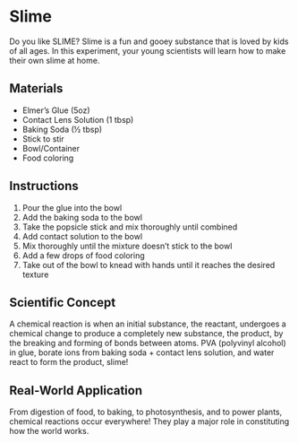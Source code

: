 # Slime
Do you like SLIME? Slime is a fun and gooey substance that is loved by kids of all ages. In this experiment, your young scientists will learn how to make their own slime at home.

## Materials
* Elmer’s Glue (5oz)
* Contact Lens Solution (1 tbsp)
* Baking Soda (½ tbsp)
* Stick to stir
* Bowl/Container
* Food coloring

## Instructions
1. Pour the glue into the bowl
2. Add the baking soda to the bowl
3. Take the popsicle stick and mix thoroughly until combined
4. Add contact solution to the bowl
5. Mix thoroughly until the mixture doesn’t stick to the bowl
6. Add a few drops of food coloring
7. Take out of the bowl to knead with hands until it reaches the desired texture

## Scientific Concept
A chemical reaction is when an initial substance, the reactant, undergoes a chemical change to produce a completely new substance, the product, by the breaking and forming of bonds between atoms.
PVA (polyvinyl alcohol) in glue, borate ions from baking soda + contact lens solution, and water react to form the product, slime!

## Real-World Application
From digestion of food, to baking, to photosynthesis, and to power plants, chemical reactions occur everywhere! They play a major role in constituting how the world works.